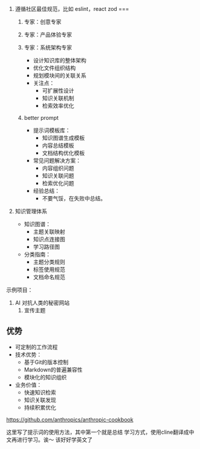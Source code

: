 1. 遵循社区最佳规范，比如 eslint，react zod ===
    1. 专家：创意专家
    2. 专家：产品体验专家
    3. 专家：系统架构专家
       - 设计知识库的整体架构
       - 优化文件组织结构
       - 规划模块间的关联关系
       - 关注点：
         - 可扩展性设计
         - 知识关联机制
         - 检索效率优化

    4. better prompt
       - 提示词模板库：
         - 知识图谱生成模板
         - 内容总结模板
         - 文档结构优化模板
       - 常见问题解决方案：
         - 内容组织问题
         - 知识关联问题
         - 检索优化问题
       - 经验总结：
         - 不要气馁，在失败中总结。

2. 知识管理体系
   - 知识图谱：
     - 主题关联映射
     - 知识点连接图
     - 学习路径图
   - 分类指南：
     - 主题分类规则
     - 标签使用规范
     - 文档命名规范

示例项目：
1. AI 对抗人类的秘密网站
    1. 宣传主题

## 优势

- 可定制的工作流程
- 技术优势：
  - 基于Git的版本控制
  - Markdown的普遍兼容性
  - 模块化的知识组织
- 业务价值：
  - 快速知识检索
  - 知识关联发现
  - 持续积累优化


https://github.com/anthropics/anthropic-cookbook

这里写了提示词的使用方法，其中第一个就是总结
学习方式，使用cline翻译成中文再进行学习。诶～ 该好好学英文了
